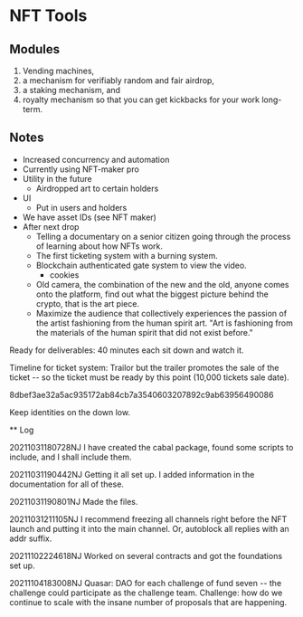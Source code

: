 # NFT Tools

## Modules

 1. Vending machines, 
 2. a mechanism for verifiably random and fair airdrop, 
 3. a staking mechanism, and 
 4. royalty mechanism so that you can get kickbacks for your work
    long-term.
	
## Notes

 * Increased concurrency and automation
 * Currently using NFT-maker pro
 * Utility in the future
	* Airdropped art to certain holders
 * UI
	* Put in users and holders
 * We have asset IDs (see NFT maker)
 * After next drop
    * Telling a documentary on a senior citizen going through the
      process of learning about how NFTs work.
    * The first ticketing system with a burning system. 
    * Blockchain authenticated gate system to view the video.
	   * cookies
    * Old camera, the combination of the new and the old, anyone comes
      onto the platform, find out what the biggest picture behind the
      crypto, that is the art piece.
    * Maximize the audience that collectively experiences the passion
      of the artist fashioning from the human spirit art. "Art is
      fashioning from the materials of the human spirit that did not
      exist before."

Ready for deliverables: 40 minutes each sit down and watch it.

Timeline for ticket system: Trailor but the trailer promotes the sale
of the ticket -- so the ticket must be ready by this point (10,000
tickets sale date).

8dbef3ae32a5ac935172ab84cb7a3540603207892c9ab63956490086

Keep identities on the down low.

** Log

20211031180728NJ I have created the cabal package, found some scripts
to include, and I shall include them.

20211031190442NJ Getting it all set up. I added information in the documentation for all of these.

20211031190801NJ Made the files.

20211031211105NJ I recommend freezing all channels right before the
NFT launch and putting it into the main channel. Or, autoblock all
replies with an addr suffix.

20211102224618NJ Worked on several contracts and got the foundations set up.

20211104183008NJ Quasar: DAO for each challenge of fund seven -- the
challenge could participate as the challenge team. Challenge: how do
we continue to scale with the insane number of proposals that are
happening. 
